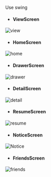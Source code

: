 Use swing
- #### ViewScreen
 ![view](https://onlyd.000webhostapp.com/Hinhanh/DemoImage/view1.png)
- #### HomeScreen
 ![home](https://onlyd.000webhostapp.com/Hinhanh/DemoImage/home.png)
- #### DrawerScreen
 ![drawer](https://onlyd.000webhostapp.com/Hinhanh/DemoImage/homeSCreen.png)
- #### DetailScreen
 ![detail](https://onlyd.000webhostapp.com/Hinhanh/DemoImage/detail.png)
- #### ResumeScreen 
 ![resume](https://onlyd.000webhostapp.com/Hinhanh/DemoImage/resume.png)
- #### NoticeScreen 
 ![Notice](https://onlyd.000webhostapp.com/Hinhanh/DemoImage/notice.png)
- #### FriendsScreen 
 ![friends](https://onlyd.000webhostapp.com/Hinhanh/DemoImage/friends.png)
